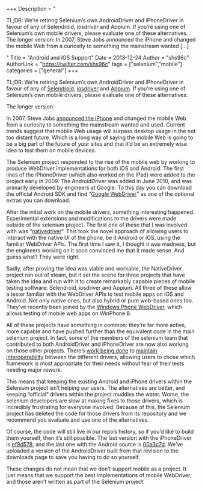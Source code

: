 +++
Description = "<p>TL;DR: We’re retiring Selenium’s own AndroidDriver and iPhoneDriver in favour of any of Selendroid, iosdriver and Appium. If you’re using one of Selenium’s own mobile drivers, please evaluate one of these alternatives. The longer version: In 2007, Steve Jobs announced the iPhone and changed the mobile Web from a curiosity to something the mainstream wanted […]</p>"
Title = "Android and iOS Support"
Date = 2013-12-24
Author = "shs96c"
AuthorLink = "https://twitter.com/shs96c"
tags = ["selenium","mobile"]
categories = ["general"]
+++

<p>TL;DR: We&#8217;re retiring Selenium&#8217;s own AndroidDriver and iPhoneDriver in favour of any of <a href="http://selendroid.io/">Selendroid</a>, <a href="http://ios-driver.github.io/ios-driver/">iosdriver</a> and <a href="http://appium.io/">Appium</a>. If you&#8217;re using one of Selenium&#8217;s own mobile drivers, please evaluate one of these alternatives.</p>
<p>The longer version:</p>
<p>In 2007, Steve Jobs <a href="http://www.apple.com/pr/library/2007/01/09Apple-Reinvents-the-Phone-with-iPhone.html">announced the iPhone</a> and changed the mobile Web from a curiosity to something the mainstream wanted and used. Current trends suggest that mobile Web usage will surpass desktop usage in the not too distant future. Which is a long way of saying the mobile Web is going to be a big part of the future of your sites and that it&#8217;d be an extremely wise idea to test them on mobile devices.</p>
<p>The Selenium project responded to the rise of the mobile web by working to produce WebDriver implementations for both iOS and Android. The first lines of the iPhoneDriver (which also worked on the iPad) were added to the project early in 2009. The AndroidDriver was added in June 2010, and was primarily developed by engineers at Google. To this day you can download the official Android SDK and find &#8220;<a href="http://android-developers.blogspot.com/2011/10/introducing-android-webdriver.html">Google WebDriver</a>&#8221; as one of the optional extras you can download.</p>
<p>After the initial work on the mobile drivers, something interesting happened. Experimental extensions and modifications to the drivers were made outside of the selenium project. The first one of these that I was involved with was &#8220;<a href="https://code.google.com/p/nativedriver/">nativedriver</a>&#8220;. This took the novel approach of allowing users to interact with the native UI of the phone, be it Android or iOS, using the familiar WebDriver APIs. The first time I saw it, I thought it was madness, but the engineers working on it soon convinced me that it made sense. And guess what? They were right.</p>
<p>Sadly, after proving the idea was viable and workable, the NativeDriver project ran out of steam, but it set the scene for three projects that have taken the idea and run with it to create remarkably capable pieces of mobile testing software: Selendroid, iosdriver and Appium. All three of these allow a tester familiar with the WebDriver APIs to test mobile apps on iOS and Android. Not only native ones, but also hybrid or pure web-based ones too. They&#8217;ve recently been joined by the <a href="http://winphonewebdriver.codeplex.com/">Windows Phone WebDriver</a>, which allows testing of mobile web apps on WinPhone 8.</p>
<p>All of these projects have something in common: they&#8217;re far more active, more capable and have pushed further than the equivalent code in the main selenium project. In fact, some of the members of the selenium team that contributed to both AndroidDriver and iPhoneDriver are now also working on those other projects. There&#8217;s <a href="http://sauceio.com/index.php/2013/09/the-mobile-json-wire-protocol-workshop/">work being done</a> to <a href="https://code.google.com/p/selenium/source/browse?repo=mobile">maintain interoperability</a> between the different drivers, allowing users to chose which framework is most appropriate for their needs without fear of their tests needing major rework.</p>
<p>This means that keeping the existing Android and iPhone drivers within the Selenium project isn&#8217;t helping our users. The alternatives are better, and keeping &#8220;official&#8221; drivers within the project muddies the water. Worse, the selenium developers are slow at making fixes to those drivers, which is incredibly frustrating for everyone involved. Because of this, the Selenium project has deleted the code for those drivers from its repository and we recommend you evaluate and use one of the alternatives.</p>
<p>Of course, the code will still live in our repo&#8217;s history, so if you&#8217;d like to build them yourself, then it&#8217;s still possible. The last version with the iPhoneDriver is <a href="https://code.google.com/p/selenium/source/detail?r=ef9d5787e5e136ecb4a31b0cf53a1fd17e252cf3">ef9d578</a>, and the last one with the Android source is <a href="https://code.google.com/p/selenium/source/detail?r=00a3c7df9fb4109e1f99b5f7bee5f5df74fb876a">00a3c7d</a>. We&#8217;ve uploaded a version of the AndroidDriver built from that revision to the downloads page to save you having to do so yourself.</p>
<p>These changes do not mean that we don&#8217;t support mobile as a project. It just means that we support the best implementations of mobile WebDriver, and those aren&#8217;t written as part of the Selenium project.</p>

